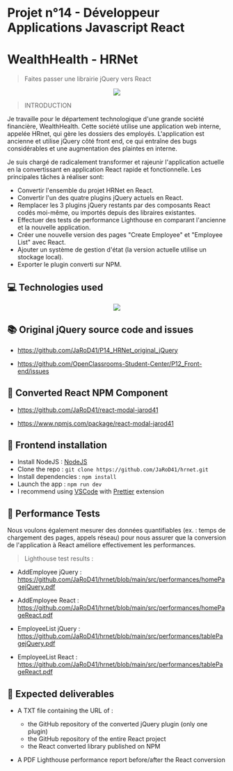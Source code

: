 # Projet n°14 - Développeur Applications Javascript React

# WealthHealth - HRNet

> Faites passer une librairie jQuery vers React


<p align="center">
  <img src="https://user.oc-static.com/upload/2020/08/14/15974125765772_image2.jpg">
</p>


> INTRODUCTION

Je travaille pour le département technologique d'une grande société financière, WealthHealth. Cette société utilise une application web interne, appelée HRnet, qui gère les dossiers des employés. L'application est ancienne et utilise jQuery côté front end, ce qui entraîne des bugs considérables et une augmentation des plaintes en interne.

Je suis chargé de radicalement transformer et rajeunir l'application actuelle en la convertissant en application React rapide et fonctionnelle. Les principales tâches à réaliser sont:

- Convertir l'ensemble du projet HRNet en React. 
- Convertir l'un des quatre plugins jQuery actuels en React. 
- Remplacer les 3 plugins jQuery restants par des composants React codés moi-même, ou importés depuis des libraires existantes.
- Effectuer des tests de performance Lighthouse en comparant l'ancienne et la nouvelle application. 
- Créer une nouvelle version des pages "Create Employee" et "Employee List" avec React.
- Ajouter un système de gestion d'état (la version actuelle utilise un stockage local).
- Exporter le plugin converti sur NPM.

## 💻 Technologies used

<p align="center">
  <a href="https://skillicons.dev">
    <img src="https://skillicons.dev/icons?i=css,react,jest,github,html,js,jquery,rollupjs,vite,vercel,vscode" />
  </a>
</p>

## 📚 Original jQuery source code and issues

- https://github.com/JaRoD41/P14_HRNet_original_jQuery

- https://github.com/OpenClassrooms-Student-Center/P12_Front-end/issues


## 🚀 Converted React NPM Component

- https://github.com/JaRoD41/react-modal-jarod41

- https://www.npmjs.com/package/react-modal-jarod41


## 🚀 Frontend installation

- Install NodeJS : [NodeJS](https://nodejs.org/en/)
- Clone the repo : `git clone https://github.com/JaRoD41/hrnet.git`
- Install dependencies : `npm install`
- Launch the app : `npm run dev`
- I recommend using [VSCode](https://code.visualstudio.com/) with [Prettier](https://marketplace.visualstudio.com/items?itemName=esbenp.prettier-vscode) extension

## 📝 Performance Tests

Nous voulons également mesurer des données quantifiables (ex. : temps de chargement des pages, appels réseau) pour nous assurer que la conversion de l'application à React améliore effectivement les performances.

> Lighthouse test results :

  - AddEmployee jQuery : 
  https://github.com/JaRoD41/hrnet/blob/main/src/performances/homePagejQuery.pdf

  - AddEmployee React : 
  https://github.com/JaRoD41/hrnet/blob/main/src/performances/homePageReact.pdf

  - EmployeeList jQuery :
  https://github.com/JaRoD41/hrnet/blob/main/src/performances/tablePagejQuery.pdf

  - EmployeeList React :
  https://github.com/JaRoD41/hrnet/blob/main/src/performances/tablePageReact.pdf



## 📝 Expected deliverables

- A TXT file containing the URL of :
  - the GitHub repository of the converted jQuery plugin (only one plugin)
  - the GitHub repository of the entire React project
  - the React converted library published on NPM

- A PDF Lighthouse performance report before/after the React conversion

